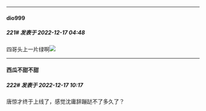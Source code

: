 

*****

####  dio999  
##### 221#       发表于 2022-12-17 04:48

四哥头上一片绿啊<img src="https://static.saraba1st.com/image/smiley/face2017/037.png" referrerpolicy="no-referrer">



*****

####  西瓜不甜不甜  
##### 222#       发表于 2022-12-17 10:17

唐惊才终于上线了，感觉沈庸辞蹦跶不了多久了？

